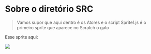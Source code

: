 # Sobre o diretório SRC
> Vamos supor que aqui dentro é os Atores e o script Sprite1.js é o primeiro sprite que aparece no Scratch o gato

Esse sprite aqui:

![](https://cdn.discordapp.com/attachments/703756917465546752/1101355658483335198/image.png)


